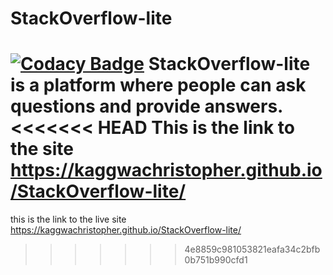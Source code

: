 # StackOverflow-lite
[![Codacy Badge](https://api.codacy.com/project/badge/Grade/55ac45c5ab4d4f3bb39a6da4d3f0494f)](https://www.codacy.com/app/kaggwachristopher/StackOverflow-lite?utm_source=github.com&amp;utm_medium=referral&amp;utm_content=kaggwachristopher/StackOverflow-lite&amp;utm_campaign=Badge_Grade)
StackOverflow-lite is a platform where people can ask questions and provide answers.
<<<<<<< HEAD
This is the link to the site https://kaggwachristopher.github.io/StackOverflow-lite/
=======

this is the link to the live site https://kaggwachristopher.github.io/StackOverflow-lite/
>>>>>>> 4e8859c981053821eafa34c2bfb0b751b990cfd1
